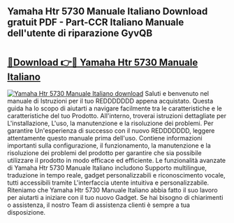 ## Yamaha Htr 5730 Manuale Italiano Download gratuit PDF - Part-CCR Italiano Manuale dell'utente di riparazione GyvQB

# <h2><a href="http://dfe5qy.blite.top/?on=Yamaha+Htr+5730+Manuale+Italiano">🔗Download 👉🔴 Yamaha Htr 5730 Manuale Italiano</a></h2>

[![Yamaha Htr 5730 Manuale Italiano download](https://i.imgur.com/lujVjoI.png)](http://dfe5qy.blite.top/?on=Yamaha+Htr+5730+Manuale+Italiano)
Saluti e benvenuto nel manuale di Istruzioni per il tuo REDDDDDDD appena acquistato. Questa guida ha lo scopo di aiutarti a navigare facilmente tra le caratteristiche e le caratteristiche del tuo Prodotto. All'interno, troverai istruzioni dettagliate per L'installazione, L'uso, la manutenzione e la risoluzione dei problemi. Per garantire Un'esperienza di successo con il nuovo REDDDDDDD, leggere attentamente questo manuale prima dell'uso. Contiene informazioni importanti sulla configurazione, il funzionamento, la manutenzione e la risoluzione dei problemi del prodotto per garantire che sia possibile utilizzare il prodotto in modo efficace ed efficiente. Le funzionalità avanzate di Yamaha Htr 5730 Manuale Italiano includono Supporto multilingue, traduzione in tempo reale, gadget personalizzabili e riconoscimento vocale, tutti accessibili tramite L'interfaccia utente intuitiva e personalizzabile. Riteniamo che Yamaha Htr 5730 Manuale Italiano abbia fatto il suo lavoro per aiutarti a iniziare con il tuo nuovo Gadget. Se hai bisogno di chiarimenti o assistenza, il nostro Team di assistenza clienti è sempre a tua disposizione.
